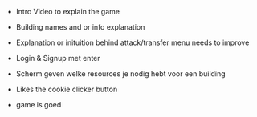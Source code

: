 - Intro Video to explain the game
- Building names and or info explanation
- Explanation or inituition behind attack/transfer menu needs to improve

- Login & Signup met enter
- Scherm geven welke resources je nodig hebt voor een building
- Likes the cookie clicker button
- game is goed